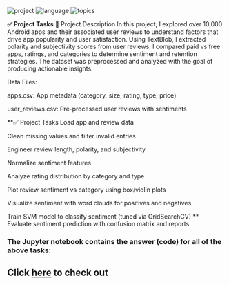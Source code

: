 ![project](https://img.shields.io/badge/Project-Data%20Science-blueviolet)
![language](https://img.shields.io/badge/Language-Python-success)
![topics](https://img.shields.io/badge/Topics%20Covered-Data%20Manipulation%2C%20Data%20Visualization%2C%20Probability%20&%20Statistics%2C%20Importing%20&%20Cleaning%20Data-informational)

**✅ Project Tasks**
📘 Project Description
In this project, I explored over 10,000 Android apps and their associated user reviews to understand factors that drive app popularity and user satisfaction. Using TextBlob, I extracted polarity and subjectivity scores from user reviews. I compared paid vs free apps, ratings, and categories to determine sentiment and retention strategies. The dataset was preprocessed and analyzed with the goal of producing actionable insights.

Data Files:

apps.csv: App metadata (category, size, rating, type, price)

user_reviews.csv: Pre-processed user reviews with sentiments

**✅ Project Tasks
Load app and review data

Clean missing values and filter invalid entries

Engineer review length, polarity, and subjectivity

Normalize sentiment features

Analyze rating distribution by category and type

Plot review sentiment vs category using box/violin plots

Visualize sentiment with word clouds for positives and negatives

Train SVM model to classify sentiment (tuned via GridSearchCV)
**
Evaluate sentiment prediction with confusion matrix and reports
### The Jupyter notebook contains the answer (code) for all of the above tasks:

## Click [here](http://localhost:8891/notebooks/Resume%20Projects/Android%20App%20Market%20Analysis/Android%20App%20Market%20Analysis.ipynb) to check out
